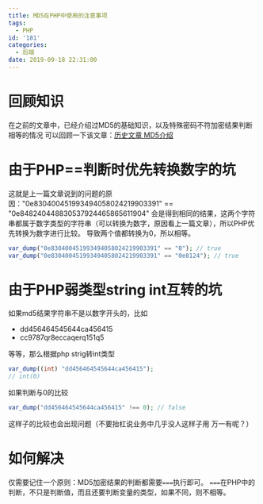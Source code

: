 ```yaml
---
title: MD5在PHP中使用的注意事项
tags:
  - PHP
id: '181'
categories:
  - 后端
date: 2019-09-18 22:31:00
---
```


# 回顾知识

在之前的文章中，已经介绍过MD5的基础知识，以及特殊密码不符加密结果判断相等的情况 可以回顾一下该文章：[历史文章 MD5介绍](https://www.siammm.cn/archives/179 "历史文章 MD5介绍")

# 由于PHP==判断时优先转换数字的坑

这就是上一篇文章说到的问题的原因："0e830400451993494058024219903391" == "0e848240448830537924465865611904" 会是得到相同的结果，这两个字符串都属于数字类型的字符串（可以转换为数字，原因看上一篇文章），所以PHP优先转换为数字进行比较。 导致两个值都转换为0，所以相等。

```php
var_dump("0e830400451993494058024219903391" == "0"); // true
var_dump("0e830400451993494058024219903391" == "0e8124"); // true
```

# 由于PHP弱类型string int互转的坑

如果md5结果字符串不是以数字开头的，比如

*   dd456464545644ca456415
*   cc9787qr8eccaqerq151q5

等等，那么根据php strig转int类型

```php
var_dump((int) "dd456464545644ca456415");
// int(0)
```

如果判断与0的比较

```php
var_dump("dd456464545644ca456415" !== 0); // false
```

这样子的比较也会出现问题（不要抬杠说业务中几乎没人这样子用 万一有呢？）

# 如何解决

仅需要记住一个原则：MD5加密结果的判断都需要`===`执行即可。 `===`在PHP中的判断，不只是判断值，而且还要判断变量的类型，如果不同，则不相等。